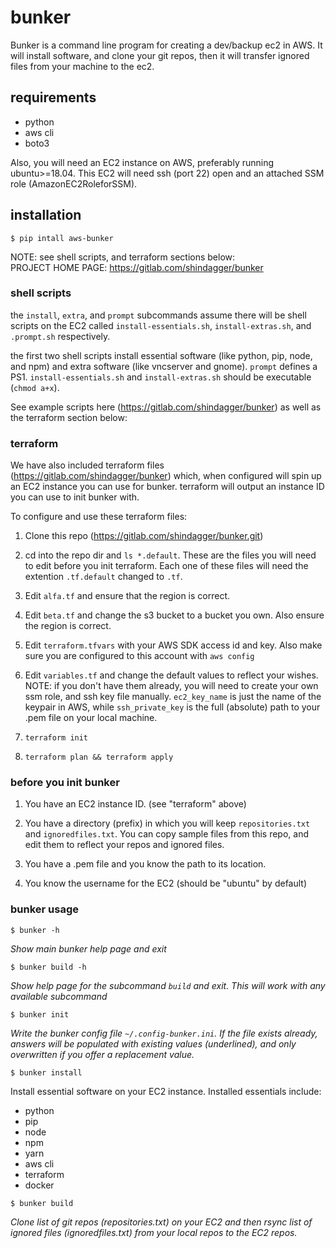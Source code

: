 # bunker  
  
Bunker is a command line program for creating a dev/backup ec2 in AWS. It will install software, and clone your git repos, then it will transfer ignored files from your machine to the ec2.  
  
## requirements  
  
- python  
- aws cli  
- boto3  
  
Also, you will need an EC2 instance on AWS, preferably running ubuntu>=18.04. This EC2 will need ssh (port 22) open and an attached SSM role (AmazonEC2RoleforSSM).  
  
  
## installation  
   
`$ pip intall aws-bunker`  
  
NOTE: see shell scripts, and terraform sections below:  
PROJECT HOME PAGE: https://gitlab.com/shindagger/bunker  
  
### shell scripts  
  
the `install`, `extra`, and `prompt` subcommands assume there will be shell scripts on the EC2 called `install-essentials.sh`, `install-extras.sh`, and `.prompt.sh` respectively.  
  
the first two  shell scripts install essential software (like python, pip, node, and npm) and  extra software (like vncserver and gnome). `prompt` defines a PS1. `install-essentials.sh` and `install-extras.sh` should be executable (`chmod a+x`).  
  
See example scripts here (https://gitlab.com/shindagger/bunker) as well as the terraform section below:   
  
### terraform  
  
We have also included terraform files (https://gitlab.com/shindagger/bunker) which, when configured will spin up an EC2 instance you can use for bunker. terraform will output an instance ID you can use to init bunker with.  
  
To configure and use these terraform files:  
  
1. Clone this repo (https://gitlab.com/shindagger/bunker.git)  
  
2. cd into the repo dir and `ls *.default`. These are the files you will need to edit before you init terraform. Each one of these files will need the extention `.tf.default` changed to `.tf`.  
  
3. Edit `alfa.tf` and ensure that the region is correct.  
  
4. Edit `beta.tf` and change the s3 bucket to a bucket you own. Also ensure the region is correct.  
  
5. Edit `terraform.tfvars` with your AWS SDK access id and key. Also make sure you are configured to this account with `aws config`  
  
6. Edit `variables.tf` and change the default values to reflect your wishes. NOTE: if you don't have them already, you will need to create your own ssm role, and ssh key file manually. `ec2_key_name` is just the name of the keypair in AWS, while `ssh_private_key` is the full (absolute) path to your .pem file on your local machine.  
  
7. `terraform init`  
  
8. `terraform plan && terraform apply`  
  
### before you init bunker  
  
1. You have an EC2 instance ID. (see "terraform" above)  
  
2. You have a directory (prefix) in which you will keep `repositories.txt` and `ignoredfiles.txt`. You can copy sample files from this repo, and edit them to reflect your repos and ignored files.  
  
3. You have a .pem file and you know the path to its location.  
  
4. You know the username for the EC2 (should be "ubuntu" by default)  
  
### bunker usage  
  
`$ bunker -h`  
  
*Show main bunker help page and exit*  
  
`$ bunker build -h`  
  
*Show help page for the subcommand `build` and exit. This will work with any available subcommand*  
  
`$ bunker init`  
  
*Write the bunker config file `~/.config-bunker.ini`. If the file exists already, answers will be populated with existing values \(underlined\), and only overwritten if you offer a replacement value.*  
  
`$ bunker install`  
  
Install essential software on your EC2 instance. Installed essentials include:  
- python  
- pip  
- node  
- npm  
- yarn  
- aws cli  
- terraform  
- docker  
  
`$ bunker build`  
  
*Clone list of git repos \(repositories.txt\) on your EC2 and then rsync list of ignored files \(ignoredfiles.txt\) from your local repos to the EC2 repos.*  
   
